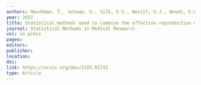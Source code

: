 ```yaml
---
authors: Maishman, T., Schaap, S., Silk, D.S., Nevitt, S.J., Woods, D.C. and Bowman, V.E.
year: 2022 
title: Statistical methods used to combine the effective reproduction number, R(t), and other related measures of COVID-19 in the UK
journal: Statistical Methods in Medical Research 
vol: in press 
pages: 
editors: 
publisher: 
location: 
doi: 
link: https://arxiv.org/abs/2103.01742 
type: Article 
---
```

 
